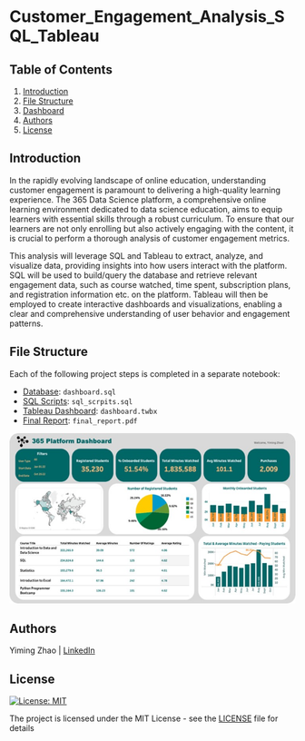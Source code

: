 # Customer_Engagement_Analysis_SQL_Tableau

## Table of Contents
1. [Introduction](#Introduction)
2. [File Structure](#FileStructure)
3. [Dashboard](#Dashboard)
4. [Authors](#Authors)
5. [License](#License)

<a name="Introduction"></a>
## Introduction
In the rapidly evolving landscape of online education, understanding customer engagement is paramount to delivering a high-quality learning experience. The 365 Data Science platform, a comprehensive online learning environment dedicated to data science education, aims to equip learners with essential skills through a robust curriculum. To ensure that our learners are not only enrolling but also actively engaging with the content, it is crucial to perform a thorough analysis of customer engagement metrics.

This analysis will leverage SQL and Tableau to extract, analyze, and visualize data, providing insights into how users interact with the platform. SQL will be used to build/query the database and retrieve relevant engagement data, such as course watched, time spent, subscription plans, and registration information etc. on the platform. Tableau will then be employed to create interactive dashboards and visualizations, enabling a clear and comprehensive understanding of user behavior and engagement patterns.

<a name="FileStructure"></a>
## File Structure
Each of the following project steps is completed in a separate notebook:
- [Database](https://github.com/YimingZ13/Customer_Engagement_Analysis_SQL_Tableau/blob/main/database.sql): `dashboard.sql`
- [SQL Scripts](https://github.com/YimingZ13/Customer_Engagement_Analysis_SQL_Tableau/blob/main/sql_scrpits.sql): `sql_scrpits.sql`
- [Tableau Dashboard](https://github.com/YimingZ13/Customer_Engagement_Analysis_SQL_Tableau/blob/main/dashboard.twbx): `dashboard.twbx`
- [Final Report](https://github.com/YimingZ13/Customer_Engagement_Analysis_SQL_Tableau/blob/main/final_report.pdf): `final_report.pdf`

<a name="Dashboard"></a>
<img src="https://github.com/YimingZ13/Customer_Engagement_Analysis_SQL_Tableau/blob/main/dashboard.jpeg" width="550" height="300">

<a name="Authors"></a>
## Authors
Yiming Zhao | [LinkedIn](https://www.linkedin.com/in/yiming-zhao13/)

<a name="License"></a>
## License
[![License: MIT](https://img.shields.io/badge/License-MIT-yellow.svg)](https://opensource.org/licenses/MIT)

The project is licensed under the MIT License - see the [LICENSE](LICENSE) file for details
